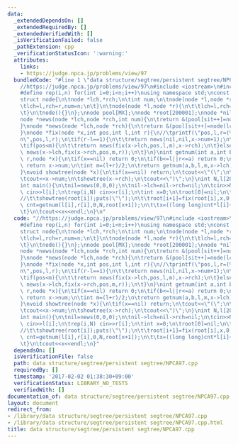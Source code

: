```yaml
---
data:
  _extendedDependsOn: []
  _extendedRequiredBy: []
  _extendedVerifiedWith: []
  _isVerificationFailed: false
  _pathExtension: cpp
  _verificationStatusIcon: ':warning:'
  attributes:
    links:
    - https://judge.npca.jp/problems/view/97
  bundledCode: "#line 1 \"data structure/segtree/persistent segtree/NPCA97.cpp\"\n\
    //https://judge.npca.jp/problems/view/97\n#include <iostream>\n#include <cstdio>\n\
    #define rep(i,n) for(int i=0;i<n;i++)\nusing namespace std;\nconst int MX=200000*19;\n\
    struct node{\n\tnode *lch,*rch;\n\tint num;\n\tnode(node *l,node *r,int n){\n\t\
    \tlch=l,rch=r,num=n;\n\t}\n\tnode(node *l,node *r){\n\t\tlch=l,rch=r,num=lch->num+rch->num;\n\
    \t}\n\tnode(){}\n};\nnode pool[MX];\nnode *root[200001];\nnode *nil;\nint sit;\n\
    node *news(node *lch,node *rch,int num){\n\treturn &(pool[sit++]=node(lch,rch,num));\n\
    }\nnode *news(node *lch,node *rch){\n\treturn &(pool[sit++]=node(lch,rch));\n\
    }\nnode *fix(node *x,int pos,int l,int r){\n//\tprintf(\"pos,l,r=(%d,%d,%d)\\\
    n\",pos,l,r);\n\tif(r-l==1){\n\t\treturn news(nil,nil,x->num+1);\n\t}\n\tint m=(l+r)/2;\n\
    \tif(pos<m){\n\t\treturn news(fix(x->lch,pos,l,m),x->rch);\n\t}else{\n\t\treturn\
    \ news(x->lch,fix(x->rch,pos,m,r));\n\t}\n}\nint getnum(int a,int b,int l,int\
    \ r,node *x){\n\tif(x==nil) return 0;\n\tif(b<=l||r<=a) return 0;\n\tif(a<=l&&r<=b)\
    \ return x->num;\n\tint m=(l+r)/2;\n\treturn getnum(a,b,l,m,x->lch)+getnum(a,b,m,r,x->rch);\n\
    }\nvoid showtree(node *x){\n\tif(x==nil) return;\n\tcout<<\"(\";\n\tshowtree(x->lch);\n\
    \tcout<<x->num;\n\tshowtree(x->rch);\n\tcout<<\")\";\n}\nint N,l[200000],r[200000];\n\
    int main(){\n\tnil=news(0,0,0);\n\tnil->lch=nil->rch=nil;\n\tcin>>N;\n\trep(i,N)\
    \ cin>>l[i];\n\trep(i,N) cin>>r[i];\n\tint x=0;\n\troot[0]=nil;\n\trep(i,N){\n\
    //\t\tshowtree(root[i]);puts(\"\");\n\t\troot[i+1]=fix(root[i],x,0,N);\n\t\tint\
    \ cnt=getnum(l[i],r[i],0,N,root[x+1]);\n\t\tx=((long long)cnt*l[i]+r[i])%(i+2);\n\
    \t}\n\tcout<<x<<endl;\n}\n"
  code: "//https://judge.npca.jp/problems/view/97\n#include <iostream>\n#include <cstdio>\n\
    #define rep(i,n) for(int i=0;i<n;i++)\nusing namespace std;\nconst int MX=200000*19;\n\
    struct node{\n\tnode *lch,*rch;\n\tint num;\n\tnode(node *l,node *r,int n){\n\t\
    \tlch=l,rch=r,num=n;\n\t}\n\tnode(node *l,node *r){\n\t\tlch=l,rch=r,num=lch->num+rch->num;\n\
    \t}\n\tnode(){}\n};\nnode pool[MX];\nnode *root[200001];\nnode *nil;\nint sit;\n\
    node *news(node *lch,node *rch,int num){\n\treturn &(pool[sit++]=node(lch,rch,num));\n\
    }\nnode *news(node *lch,node *rch){\n\treturn &(pool[sit++]=node(lch,rch));\n\
    }\nnode *fix(node *x,int pos,int l,int r){\n//\tprintf(\"pos,l,r=(%d,%d,%d)\\\
    n\",pos,l,r);\n\tif(r-l==1){\n\t\treturn news(nil,nil,x->num+1);\n\t}\n\tint m=(l+r)/2;\n\
    \tif(pos<m){\n\t\treturn news(fix(x->lch,pos,l,m),x->rch);\n\t}else{\n\t\treturn\
    \ news(x->lch,fix(x->rch,pos,m,r));\n\t}\n}\nint getnum(int a,int b,int l,int\
    \ r,node *x){\n\tif(x==nil) return 0;\n\tif(b<=l||r<=a) return 0;\n\tif(a<=l&&r<=b)\
    \ return x->num;\n\tint m=(l+r)/2;\n\treturn getnum(a,b,l,m,x->lch)+getnum(a,b,m,r,x->rch);\n\
    }\nvoid showtree(node *x){\n\tif(x==nil) return;\n\tcout<<\"(\";\n\tshowtree(x->lch);\n\
    \tcout<<x->num;\n\tshowtree(x->rch);\n\tcout<<\")\";\n}\nint N,l[200000],r[200000];\n\
    int main(){\n\tnil=news(0,0,0);\n\tnil->lch=nil->rch=nil;\n\tcin>>N;\n\trep(i,N)\
    \ cin>>l[i];\n\trep(i,N) cin>>r[i];\n\tint x=0;\n\troot[0]=nil;\n\trep(i,N){\n\
    //\t\tshowtree(root[i]);puts(\"\");\n\t\troot[i+1]=fix(root[i],x,0,N);\n\t\tint\
    \ cnt=getnum(l[i],r[i],0,N,root[x+1]);\n\t\tx=((long long)cnt*l[i]+r[i])%(i+2);\n\
    \t}\n\tcout<<x<<endl;\n}"
  dependsOn: []
  isVerificationFile: false
  path: data structure/segtree/persistent segtree/NPCA97.cpp
  requiredBy: []
  timestamp: '2017-02-02 01:38:30+09:00'
  verificationStatus: LIBRARY_NO_TESTS
  verifiedWith: []
documentation_of: data structure/segtree/persistent segtree/NPCA97.cpp
layout: document
redirect_from:
- /library/data structure/segtree/persistent segtree/NPCA97.cpp
- /library/data structure/segtree/persistent segtree/NPCA97.cpp.html
title: data structure/segtree/persistent segtree/NPCA97.cpp
---
```

